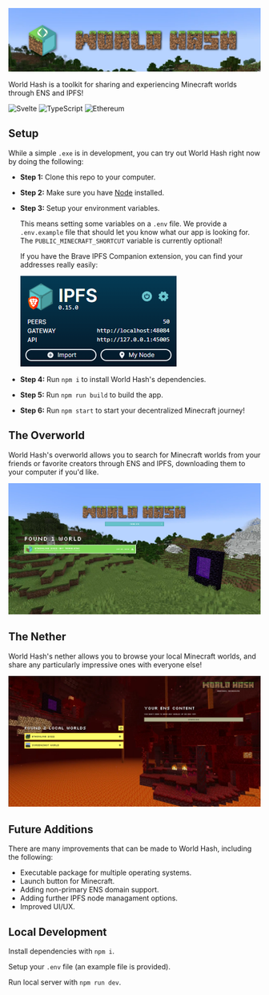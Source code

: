 ![World Hash Banner][banner]

World Hash is a toolkit for sharing and experiencing Minecraft worlds through ENS and IPFS!

![Svelte](https://img.shields.io/badge/svelte-%23f1413d.svg?style=for-the-badge&logo=svelte&logoColor=white)
![TypeScript](https://img.shields.io/badge/typescript-%23007ACC.svg?style=for-the-badge&logo=typescript&logoColor=white)
![Ethereum](https://img.shields.io/badge/Ethereum-3C3C3D?style=for-the-badge&logo=Ethereum&logoColor=white)

## Setup

While a simple `.exe` is in development, you can try out World Hash right now by doing the following:

- **Step 1:** Clone this repo to your computer.

- **Step 2:** Make sure you have [Node](https://nodejs.org/en/download/) installed.

- **Step 3:** Setup your environment variables.

  This means setting some variables on a `.env` file. We provide a `.env.example` file that should let you know what our app is looking for. The `PUBLIC_MINECRAFT_SHORTCUT` variable is currently optional!

  If you have the Brave IPFS Companion extension, you can find your addresses really easily:

  ![Brave IPFS Companion][braveIpfsComp]

- **Step 4:** Run `npm i` to install World Hash's dependencies.

- **Step 5:** Run `npm run build` to build the app.

- **Step 6:** Run `npm start` to start your decentralized Minecraft journey!

## The Overworld

World Hash's overworld allows you to search for Minecraft worlds from your friends or favorite creators through ENS and IPFS, downloading them to your computer if you'd like.

![Overworld][overworld]

## The Nether

World Hash's nether allows you to browse your local Minecraft worlds, and share any particularly impressive ones with everyone else!

![Nether][nether]

## Future Additions

There are many improvements that can be made to World Hash, including the following:

- Executable package for multiple operating systems.
- Launch button for Minecraft.
- Adding non-primary ENS domain support.
- Adding further IPFS node managament options.
- Improved UI/UX.

## Local Development

Install dependencies with `npm i`.

Setup your `.env` file (an example file is provided).

Run local server with `npm run dev`.

[banner]: /static/banner.png "World Hash Banner"
[braveIpfsComp]: /static/screenshots/braveIpfsComp.png "Brave IPFS Companion"
[overworld]: /static/screenshots/overworld.png "World Hash Overworld"
[nether]: /static/screenshots/nether.png "World Hash Nether"
